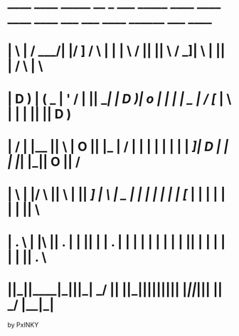 #  ____   ____ _____ __  _       ___   _____      ____    ____  ____  ____         ___  ___    ____  ______   ___   ____    #
# |    \ |    / ___/|  |/ ]     /   \ |     |    |    \  /    ||    ||    \       /  _]|   \  |    ||      | /   \ |    \   #
# |  D  ) |  (   \_ |  ' /     |     ||   __|    |  D  )|  o  | |  | |  _  |     /  [_ |    \  |  | |      ||     ||  D  )  #
# |    /  |  |\__  ||    \     |  O  ||  |_      |    / |     | |  | |  |  |    |    _]|  D  | |  | |_|  |_||  O  ||    /   #
# |    \  |  |/  \ ||     \    |     ||   _]     |    \ |  _  | |  | |  |  |    |   [_ |     | |  |   |  |  |     ||    \   #
# |  .  \ |  |\    ||  .  |    |     ||  |       |  .  \|  |  | |  | |  |  |    |     ||     | |  |   |  |  |     ||  .  \  #
# |__|\_||____|\___||__|\_|     \___/ |__|       |__|\_||__|__||____||__|__|    |_____||_____||____|  |__|   \___/ |__|\_|  #
by PxINKY

